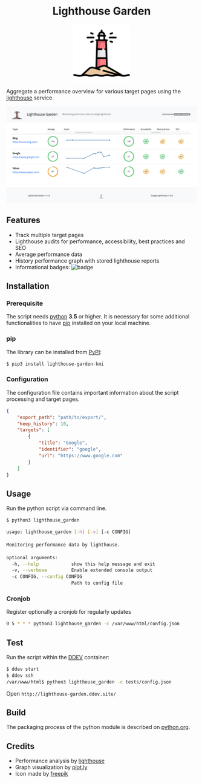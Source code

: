 <h1 align="center">Lighthouse Garden</h1>

<p align="center"><img src="./lighthouse_garden/templates/assets/tower.svg" alt="Lighthouse" width="150">
</p>

Aggregate a performance overview for various target pages using the [lighthouse](https://github.com/GoogleChrome/lighthouse) service. 

![Example dashboard ](docs/images/screenshot.png)

## Features

- Track multiple target pages
- Lighthouse audits for performance, accessibility, best practices and SEO
- Average performance data
- History performance graph with stored lighthouse reports
- Informational badges: ![badge](https://img.shields.io/badge/performance-90-green)


## Installation

### Prerequisite

The script needs [python](https://python.org/) __3.5__ or higher. It is necessary for some additional functionalities to have [pip](https://pypi.org/project/pip/) installed on your local machine. 

<a name="install-pip"></a>
### pip
The library can be installed from [PyPI](https://pypi.org/project/file-sync-tool-kmi/):
```bash
$ pip3 install lighthouse-garden-kmi
```

### Configuration

The configuration file contains important information about the script processing and target pages.

```json
{
    "export_path": "path/to/export/",
    "keep_history": 10,
    "targets": [
        {
            "title": "Google",
            "identifier": "google",
            "url": "https://www.google.com"
        }
    ]
}
```

## Usage

Run the python script via command line.

```bash
$ python3 lighthouse_garden
```

```bash
usage: lighthouse_garden [-h] [-v] [-c CONFIG]

Monitoring performance data by lighthouse.

optional arguments:
  -h, --help            show this help message and exit
  -v, --verbose         Enable extended console output
  -c CONFIG, --config CONFIG
                        Path to config file
```

### Cronjob

Register optionally a cronjob for regularly updates

```bash
0 5 * * * python3 lighthouse_garden -c /var/www/html/config.json
```

## Test

Run the script within the [DDEV](https://www.ddev.com/) container:

```bash
$ ddev start
$ ddev ssh
/var/www/html$ python3 lighthouse_garden -c tests/config.json
```

Open `http://lighthouse-garden.ddev.site/`

## Build

The packaging process of the python module is described on [python.org](https://packaging.python.org/tutorials/packaging-projects/).

## Credits

- Performance analysis by [lighthouse](https://github.com/GoogleChrome/lighthouse)
- Graph visualization by [plot.ly](https://plot.ly/javascript/)
- Icon made by [freepik](https://www.flaticon.com/authors/freepik)